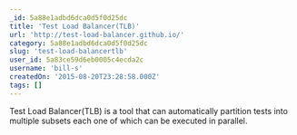 ```yaml
---
_id: 5a88e1adbd6dca0d5f0d25dc
title: 'Test Load Balancer(TLB)'
url: 'http://test-load-balancer.github.io/'
category: 5a88e1adbd6dca0d5f0d25dc
slug: 'test-load-balancertlb'
user_id: 5a83ce59d6eb0005c4ecda2c
username: 'bill-s'
createdOn: '2015-08-20T23:28:58.000Z'
tags: []
---
```


Test Load Balancer(TLB) is a tool that can automatically partition tests into multiple subsets each one of which can be executed in parallel. 
